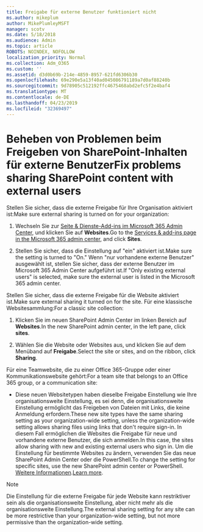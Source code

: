 ```yaml
---
title: Freigabe für externe Benutzer funktioniert nicht
ms.author: mikeplum
author: MikePlumleyMSFT
manager: scotv
ms.date: 5/18/2018
ms.audience: Admin
ms.topic: article
ROBOTS: NOINDEX, NOFOLLOW
localization_priority: Normal
ms.collection: Adm_O365
ms.custom: ''
ms.assetid: d3d0b69b-214e-4859-8957-621fd6306b30
ms.openlocfilehash: 69e290e5a13f40ad045086791189a7d0af88240b
ms.sourcegitcommit: 9d78905c512192ffc4675468abd2efc5f2e4baf4
ms.translationtype: MT
ms.contentlocale: de-DE
ms.lasthandoff: 04/23/2019
ms.locfileid: "32369497"
---
```

# <a name="fix-problems-sharing-sharepoint-content-with-external-users"></a><span data-ttu-id="291a2-102">Beheben von Problemen beim Freigeben von SharePoint-Inhalten für externe Benutzer</span><span class="sxs-lookup"><span data-stu-id="291a2-102">Fix problems sharing SharePoint content with external users</span></span>

<span data-ttu-id="291a2-103">Stellen Sie sicher, dass die externe Freigabe für Ihre Organisation aktiviert ist:</span><span class="sxs-lookup"><span data-stu-id="291a2-103">Make sure external sharing is turned on for your organization:</span></span>
  
1. <span data-ttu-id="291a2-104">Wechseln Sie zur [Seite &amp; Dienste-Add-ins im Microsoft 365 Admin Center](https://portal.office.com/adminportal/home#/Settings/ServicesAndAddIns), und klicken Sie auf **Websites**.</span><span class="sxs-lookup"><span data-stu-id="291a2-104">Go to the [Services &amp; add-ins page in the Microsoft 365 admin center](https://portal.office.com/adminportal/home#/Settings/ServicesAndAddIns), and click **Sites**.</span></span>
    
2. <span data-ttu-id="291a2-105">Stellen Sie sicher, dass die Einstellung auf "ein" aktiviert ist.</span><span class="sxs-lookup"><span data-stu-id="291a2-105">Make sure the setting is turned to "On."</span></span> <span data-ttu-id="291a2-106">Wenn "nur vorhandene externe Benutzer" ausgewählt ist, stellen Sie sicher, dass der externe Benutzer im Microsoft 365 Admin Center aufgeführt ist.</span><span class="sxs-lookup"><span data-stu-id="291a2-106">If "Only existing external users" is selected, make sure the external user is listed in the Microsoft 365 admin center.</span></span>
    
<span data-ttu-id="291a2-107">Stellen Sie sicher, dass die externe Freigabe für die Website aktiviert ist.</span><span class="sxs-lookup"><span data-stu-id="291a2-107">Make sure external sharing it turned on for the site.</span></span> <span data-ttu-id="291a2-108">Für eine klassische Websitesammlung:</span><span class="sxs-lookup"><span data-stu-id="291a2-108">For a classic site collection:</span></span>
  
1. <span data-ttu-id="291a2-109">Klicken Sie im neuen SharePoint Admin Center im linken Bereich auf **Websites**.</span><span class="sxs-lookup"><span data-stu-id="291a2-109">In the new SharePoint admin center, in the left pane, click **sites**.</span></span>
    
2. <span data-ttu-id="291a2-110">Wählen Sie die Website oder Websites aus, und klicken Sie auf dem Menüband auf **Freigabe**.</span><span class="sxs-lookup"><span data-stu-id="291a2-110">Select the site or sites, and on the ribbon, click **Sharing**.</span></span>
    
<span data-ttu-id="291a2-111">Für eine Teamwebsite, die zu einer Office 365-Gruppe oder einer Kommunikationswebsite gehört:</span><span class="sxs-lookup"><span data-stu-id="291a2-111">For a team site that belongs to an Office 365 group, or a communication site:</span></span>
  
- <span data-ttu-id="291a2-112">Diese neuen Websitetypen haben dieselbe Freigabe Einstellung wie Ihre organisationsweite Einstellung, es sei denn, die organisationsweite Einstellung ermöglicht das Freigeben von Dateien mit Links, die keine Anmeldung erfordern.</span><span class="sxs-lookup"><span data-stu-id="291a2-112">These new site types have the same sharing setting as your organization-wide setting, unless the organization-wide setting allows sharing files using links that don't require sign-in.</span></span> <span data-ttu-id="291a2-113">In diesem Fall ermöglichen die Websites die Freigabe für neue und vorhandene externe Benutzer, die sich anmelden.</span><span class="sxs-lookup"><span data-stu-id="291a2-113">In this case, the sites allow sharing with new and existing external users who sign in.</span></span> <span data-ttu-id="291a2-114">Um die Einstellung für bestimmte Websites zu ändern, verwenden Sie das neue SharePoint Admin Center oder die PowerShell.</span><span class="sxs-lookup"><span data-stu-id="291a2-114">To change the setting for specific sites, use the new SharePoint admin center or PowerShell.</span></span> <span data-ttu-id="291a2-115">[Weitere Informationen](https://go.microsoft.com/fwlink/?linkid=871863).</span><span class="sxs-lookup"><span data-stu-id="291a2-115">[Learn more](https://go.microsoft.com/fwlink/?linkid=871863).</span></span>
    
> [!NOTE]
> <span data-ttu-id="291a2-116">Die Einstellung für die externe Freigabe für jede Website kann restriktiver sein als die organisationsweite Einstellung, aber nicht mehr als die organisationsweite Einstellung.</span><span class="sxs-lookup"><span data-stu-id="291a2-116">The external sharing setting for any site can be more restrictive than your organization-wide setting, but not more permissive than the organization-wide setting.</span></span> 
  


